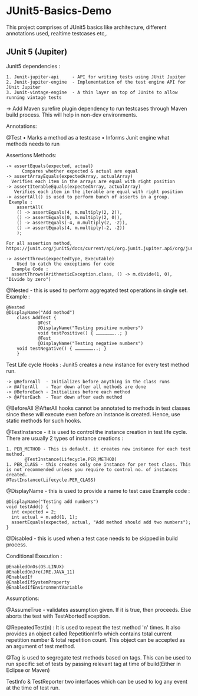 # JUnit5-Basics-Demo
This project comprises of JUnit5 basics like architecture, different annotations used, realtime testcases etc,.

JUnit 5 (Jupiter)
-----------------

Junit5 dependencies :

	1. Junit-jupiter-api     - API for writing tests using JUnit Jupiter
	2. Junit-jupiter-engine  - Implementation of the test engine API for JUnit Jupiter
	3. Junit-vintage-engine  - A thin layer on top of JUnit4 to allow running vintage tests

-> Add Maven surefire plugin dependency to run testcases through Maven build process. This will help in non-dev environments.

Annotations:

@Test
	• Marks a method as a testcase
	• Informs Junit engine what methods needs to run

Assertions Methods:

	-> assertEquals(expected, actual)
		  Compares whether expected & actual are equal
	-> assertArrayEquals(expectedArray, actualArray)
      Verifies each item in the arrays are equal with right position 
	-> assertIterableEquals(expectedArray, actualArray)
       Verifies each item in the iterable are equal with right position
    -> assertAll() is used to perform bunch of asserts in a group. 
     Example :
        assertAll(
        () -> assertEquals(4, m.multiply(2, 2)),
        () -> assertEquals(0, m.multiply(2, 0)),
        () -> assertEquals(-4, m.multiply(2, -2)),
        () -> assertEquals(4, m.multiply(-2, -2))
        );
   
    For all assertion method, https://junit.org/junit5/docs/current/api/org.junit.jupiter.api/org/junit/jupiter/api/Assertions.html

    -> assertThrows(expectedType, Executable)
		Used to catch the exceptions for code
	  Example Code :
	  assertThrows(ArithmeticException.class, () -> m.divide(1, 0), "Divide by zero")
	

@Nested - this is used to perform aggregated test operations in single set.
Example :
    
    @Nested
    @DisplayName("Add method")
        class AddTest {
                @Test
                @DisplayName("Testing positive numbers")
                void testPositive() { …………………..; }
                @Test
                @DisplayName("Testing negative numbers")
        void testNegative() { …………………..; }
        }
        

Test Life cycle Hooks :
Junit5 creates a new instance for every test method run.

	-> @BeforeAll  - Initializes before anything in the class runs
	-> @AfterAll   - Tear down after all methods are done
	-> @BeforeEach - Initializes before each method
	-> @AfterEach  - Tear down after each method

@BeforeAll @AfterAll hooks cannot be annotated to methods in test classes since these will execute even before an instance is created. Hence, use static methods for such hooks.

@TestInstance - it is used to control the instance creation in test life cycle. There are usually 2 types of instance creations :

	1. PER_METHOD - This is default. it creates new instance for each test method.
           @TestInstance(Lifecycle.PER_METHOD)
	1. PER_CLASS - this creates only one instance for per test class. This is not recommended unless you require to control no. of instances created.
	@TestInstance(Lifecycle.PER_CLASS)
	
@DisplayName - this is used to provide a name to test case
Example code :

    @DisplayName("Testing add numbers")
    void testAdd() {
      int expected = 2;
      int actual = m.add(1, 1);
      assertEquals(expected, actual, "Add method should add two numbers");
    }
    
@Disabled - this is used when a test case needs to be skipped in build process.

Conditional Execution :

	@EnabledOnOs(OS.LINUX)
	@EnabledOnJre(JRE.JAVA_11)
	@EnabledIf
	@EnabledIfSystemProperty
	@EnabledIfEnvironmentVariable

Assumptions:

@AssumeTrue - validates assumption given. If it is true, then proceeds. Else aborts the test with TestAbortedException.

@RepeatedTest(n) : 
It is used to repeat the test method 'n' times. It also provides an object called RepetitionInfo  which contains total  current repetition number & total repetition count. This object can be accepted as an argument of test method.

@Tag is used to segregate test methods based on tags. This can be used to run specific set of tests by passing relevant tag at time of build(Either in Eclipse or Maven)

TestInfo & TestReporter two interfaces which can be used to log any event at the time  of test run. 
